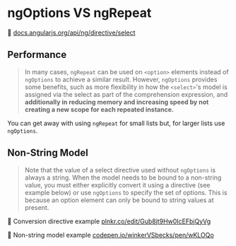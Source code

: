 # ngOptions VS ngRepeat

🔗 [docs.angularjs.org/api/ng/directive/select](https://docs.angularjs.org/api/ng/directive/select)


## Performance

> In many cases, `ngRepeat` can be used on `<option>` elements instead of `ngOptions` to achieve a similar result. However, `ngOptions` provides some benefits, such as more flexibility in how the `<select>`'s model is assigned via the select as part of the comprehension expression, and **additionally in reducing memory and increasing speed by not creating a new scope for each repeated instance.**

You can get away with using `ngRepeat` for small lists but, for larger lists use `ngOptions`.


## Non-String Model

> Note that the value of a select directive used without `ngOptions` is always a string. When the model needs to be bound to a non-string value, you must either explicitly convert it using a directive (see example below) or use `ngOptions` to specify the set of options. This is because an option element can only be bound to string values at present.


🔗 Conversion directive example [plnkr.co/edit/Gub8jt9Hw0IcEFbjQyVg](http://plnkr.co/edit/Gub8jt9Hw0IcEFbjQyVg?p=preview)


🔗 Non-string model example [codepen.io/winkerVSbecks/pen/wKLOQo](http://codepen.io/winkerVSbecks/pen/wKLOQo?editors=101)